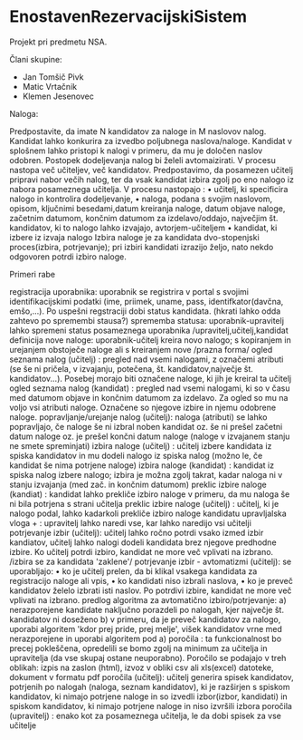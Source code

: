 # EnostavenRezervacijskiSistem

Projekt pri predmetu NSA.

Člani skupine:
- Jan Tomšič Pivk
- Matic Vrtačnik
- Klemen Jesenovec






Naloga:

Predpostavite, da imate N kandidatov za naloge in M naslovov nalog. Kandidat lahko konkurira za izvedbo poljubnega naslova/naloge. Kandidat v splošnem lahko pristopi k nalogi v primeru, da mu je določen naslov odobren. Postopek dodeljevanja nalog bi želeli avtomaizirati. V procesu nastopa več učiteljev, več kandidatov. Predpostavimo, da posamezen učitelj pripravi nabor večih nalog, ter da vsak kandidat izbira zgolj po eno nalogo iz nabora posameznega učitelja.
V procesu nastopajo :
•	učitelj, ki specificira nalogo in kontrolira dodeljevanje,
•	naloga, podana s svojim naslovom, opisom, ključnimi besedami,datum kreiranja naloge, datum objave naloge, začetnim datumom, končnim datumom za izdelavo/oddajo, največjim št. kandidatov, ki to nalogo lahko izvajajo, avtorjem-učiteljem
•	kandidat, ki izbere iz izvaja nalogo
Izbira naloge je za kandidata dvo-stopenjski proces(izbira, potrjevanje); pri izbiri kandidati izrazijo željo, nato nekdo odgovoren potrdi izbiro naloge.


Primeri rabe


registracija uporabnika: uporabnik se registrira v portal s svojimi identifikacijskimi podatki (ime, priimek, uname, pass, identifkator(davčna, emšo,...). Po uspešni regstraciji dobi status kandidata. (hkrati lahko odda zahtevo po spremembi stausa?)
sprememba statusa: uporabnik-upravitelj lahko spremeni status posameznega uporabnika /upravitelj,učitelj,kandidat
definicija nove naloge: uporabnik-učitelj kreira novo nalogo; s kopiranjem in urejanjem obstoječe naloge ali s kreiranjem nove /prazna forma/
ogled seznama nalog (učitelj) : pregled nad vsemi nalogami, z označemi atributi (se še ni pričela, v izvajanju, potečena, št. kandidatov,največje št. kandidatov...). Posebej morajo biti označene naloge, ki jih je kreiral ta učitelj
ogled seznama nalog (kandidat) : pregled nad vsemi nalogami, ki so v času med datumom objave in končnim datumom za izdelavo. Za ogled so mu na voljo vsi atributi naloge. Označene so njegove izbire in njemu odobrene naloge.
popravljanje/urejanje nalog (učitelj): naloga (atributi) se lahko popravljajo, če naloge še ni izbral noben kandidat oz. še ni prešel začetni datum naloge oz. je prešel končni datum naloge (naloge v izvajanem stanju ne smete spreminjati)
izbira naloge (učitelj) : učitelj izbere kandidata iz spiska kandidatov in mu dodeli nalogo iz spiska nalog (možno le, če kandidat še nima potrjene naloge)
izbira naloge (kandidat) : kandidat iz spiska nalog izbere nalogo; izbira je možna zgolj takrat, kadar naloga ni v stanju izvajanja (med zač. in končnim datumom)
preklic izbire naloge (kandiat) : kandidat lahko prekliče izbiro naloge v primeru, da mu naloga še ni bila potrjena s strani učitelja
preklic izbire naloge (učitelj) : učitelj, ki je nalogo podal, lahko kadarkoli prekliče izbiro naloge kandidatu
upravljalska vloga + : upravitelj lahko naredi vse, kar lahko naredijo vsi učitelji
potrjevanje izbir (učitelj): učitelj lahko ročno potrdi vsako izmed izbir kandiatov, učitelj lahko nalogi dodeli kandidata brez njegove predhodne izbire. Ko učitelj potrdi izbiro, kandidat ne more več vplivati na izbrano. /izbira se za kandidata 'zaklene'/
potrjevanje izbir - avtomatizmi (učitelj):
se uporabljajo:
•	ko je učitelj prelen, da bi klikal vsakega kandidata za registracijo naloge ali vpis,
•	ko kandidati niso izbrali naslova,
•	ko je preveč kandidatov želelo izbrati isti naslov.
Po potrdivi izbire, kandidat ne more več vplivati na izbrano.
predlog algoritma za avtomatično izbiro/potrjevanje:
a) nerazporejene kandidate naključno porazdeli po nalogah, kjer največje št. kandidatov ni doseženo
b) v primeru, da je preveč kandidatov za nalogo, uporabi algoritem 'kdor prej pride, prej melje', višek kandidatov vrne med nerazporejene in uporabi algoritem pod a)
poročila : ta funkcionalnost bo precej pokleščena, opredelili se bomo zgolj na minimum za učitelja in upravitelja (da vse skupaj ostane neuporabno). Poročilo se podajajo v treh oblikah: izpis na zaslon (html), izvoz v obliki csv ali xls(excel) datoteke, dokument v formatu pdf
poročila (učitelj): učitelj generira spisek kandidatov, potrjenih po nalogah (naloga, seznam kandidatov), ki je razširjen s spiskom kandidatov, ki nimajo potrjene naloge in so izvedli izbor(izbor, kandidati) in spiskom kandidatov, ki nimajo potrjene naloge in niso izvršili izbora
poročila (upravitelj) : enako kot za posameznega učitelja, le da dobi spisek za vse učitelje
